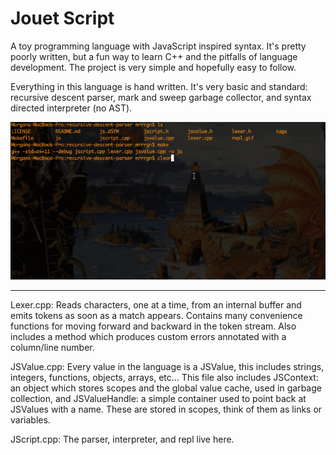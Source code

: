 Jouet Script
============

A toy programming language with JavaScript inspired syntax. It's pretty poorly written, but a fun way to learn C++ and the pitfalls of language development. The project is very simple and hopefully easy to follow.

Everything in this language is hand written. It's very basic and standard: recursive descent parser, mark and sweep garbage collector, and syntax directed interpreter (no AST).

<img src="repl.gif"></img>

---

Lexer.cpp:
Reads characters, one at a time, from an internal buffer and emits tokens as soon as a match appears. Contains many convenience functions for moving forward and backward in the token stream. Also includes a method which produces custom errors annotated with a column/line number.

JSValue.cpp:
Every value in the language is a JSValue, this includes strings, integers, functions, objects, arrays, etc... This file also includes JSContext: an object which stores scopes and the global value cache, used in garbage collection, and JSValueHandle: a simple container used to point back at JSValues with a name. These are stored in scopes, think of them as links or variables.

JScript.cpp:
The parser, interpreter, and repl live here.
